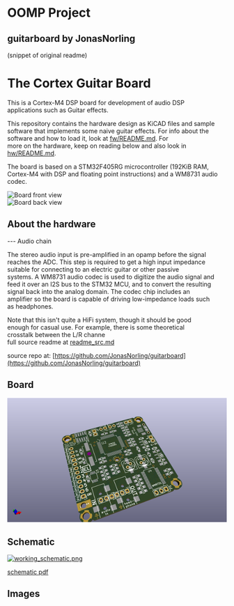 # OOMP Project  
## guitarboard  by JonasNorling  
  
(snippet of original readme)  
  
The Cortex Guitar Board  
=======================  
  
This is a Cortex-M4 DSP board for development of audio DSP  
applications such as Guitar effects.  
  
This repository contains the hardware design as KiCAD files and sample  
software that implements some naive guitar effects. For info about the  
software and how to load it, look at [fw/README.md](fw/README.md). For  
more on the hardware, keep on reading below and also look in  
[hw/README.md](hw/README.md).  
  
The board is based on a STM32F405RG microcontroller (192KiB RAM,  
Cortex-M4 with DSP and floating point instructions) and a WM8731 audio  
codec.  
  
![Board front view](doc/3d-revc-front.png "This is a rendering of the front of the board, rev.C")  
![Board back view](doc/3d-revc-back.png "This is a rendering of the back of the board, rev.C")  
  
  
About the hardware  
------------------  
  
--- Audio chain  
  
The stereo audio input is pre-amplified in an opamp before the signal  
reaches the ADC. This step is required to get a high input impedance  
suitable for connecting to an electric guitar or other passive  
systems. A WM8731 audio codec is used to digitize the audio signal and  
feed it over an I2S bus to the STM32 MCU, and to convert the resulting  
signal back into the analog domain. The codec chip includes an  
amplifier so the board is capable of driving low-impedance loads such  
as headphones.  
  
Note that this isn't quite a HiFi system, though it should be good  
enough for casual use. For example, there is some theoretical  
crosstalk between the L/R channe  
  full source readme at [readme_src.md](readme_src.md)  
  
source repo at: [https://github.com/JonasNorling/guitarboard](https://github.com/JonasNorling/guitarboard)  
## Board  
  
[![working_3d.png](working_3d_600.png)](working_3d.png)  
## Schematic  
  
[![working_schematic.png](working_schematic_600.png)](working_schematic.png)  
  
[schematic pdf](working_schematic.pdf)  
## Images  
